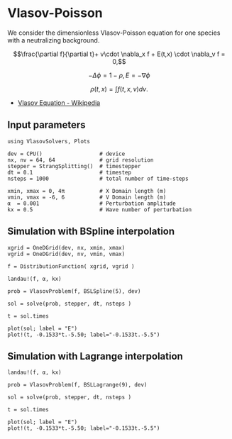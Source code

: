 # Vlasov-Poisson 

We consider the dimensionless Vlasov-Poisson equation for one species
with a neutralizing background.

```math
\frac{\partial f}{\partial t}+ v\cdot \nabla_x f + E(t,x) \cdot \nabla_v f = 0,
```

```math
- \Delta \phi = 1 - \rho, E = - \nabla \phi
```

```math
\rho(t,x)  =  \int f(t,x,v)dv.
```

- [Vlasov Equation - Wikipedia](https://en.wikipedia.org/wiki/Vlasov_equation)


## Input parameters

```@example 1
using VlasovSolvers, Plots

dev = CPU()                  # device
nx, nv = 64, 64              # grid resolution
stepper = StrangSplitting()  # timestepper
dt = 0.1                     # timestep
nsteps = 1000                # total number of time-steps

xmin, xmax = 0, 4π           # X Domain length (m)
vmin, vmax = -6, 6           # V Domain length (m)
α  = 0.001                   # Perturbation amplitude
kx = 0.5                     # Wave number of perturbation
```

## Simulation with BSpline interpolation

```@example 1
xgrid = OneDGrid(dev, nx, xmin, xmax)
vgrid = OneDGrid(dev, nv, vmin, vmax)

f = DistributionFunction( xgrid, vgrid )

landau!(f, α, kx)

prob = VlasovProblem(f, BSLSpline(5), dev)

sol = solve(prob, stepper, dt, nsteps )

t = sol.times

plot(sol; label = "E")
plot!(t, -0.1533*t.-5.50; label="-0.1533t.-5.5")
```

## Simulation with Lagrange interpolation

```@example 1
landau!(f, α, kx)

prob = VlasovProblem(f, BSLLagrange(9), dev)

sol = solve(prob, stepper, dt, nsteps )

t = sol.times

plot(sol; label = "E")
plot!(t, -0.1533*t.-5.50; label="-0.1533t.-5.5")
```

